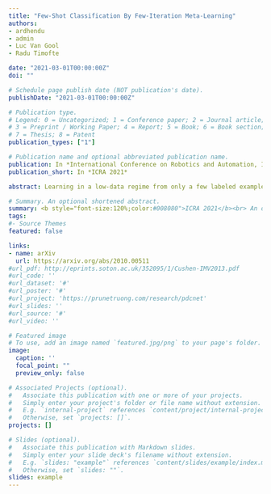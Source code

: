 ```yaml
---
title: "Few-Shot Classification By Few-Iteration Meta-Learning"
authors:
- ardhendu
- admin
- Luc Van Gool
- Radu Timofte

date: "2021-03-01T00:00:00Z"
doi: ""

# Schedule page publish date (NOT publication's date).
publishDate: "2021-03-01T00:00:00Z"

# Publication type.
# Legend: 0 = Uncategorized; 1 = Conference paper; 2 = Journal article;
# 3 = Preprint / Working Paper; 4 = Report; 5 = Book; 6 = Book section;
# 7 = Thesis; 8 = Patent
publication_types: ["1"]

# Publication name and optional abbreviated publication name.
publication: In *International Conference on Robotics and Automation, ICRA 2021*
publication_short: In *ICRA 2021*

abstract: Learning in a low-data regime from only a few labeled examples is an important, but challenging problem. Recent advancements within meta-learning have demonstrated encouraging performance, in particular, for the task of few-shot classification. We propose a novel optimization-based meta-learning approach for few-shot classification. It consists of an embedding network, providing a general representation of the image, and a base learner module. The latter learns a linear classifier during the inference through an unrolled optimization procedure. We design an inner learning objective composed of (i) a robust classification loss on the support set and (ii) an entropy loss, allowing transductive learning from unlabeled query samples. By employing an efficient initialization module and a Steepest Descent based optimization algorithm, our base learner predicts a powerful classifier within only a few iterations. Further, our strategy enables important aspects of the base learner objective to be learned during meta-training. To the best of our knowledge, this work is the first to integrate both induction and transduction into the base learner in an optimization-based meta-learning framework. We perform a comprehensive experimental analysis, demonstrating the effectiveness of our approach on four few-shot classification datasets.

# Summary. An optional shortened abstract.
summary: <b style="font-size:120%;color:#008080">ICRA 2021</b><br> An optimization-based meta-learning approach for few-shot classification. 
tags:
#- Source Themes
featured: false

links:
- name: arXiv
  url: https://arxiv.org/abs/2010.00511
#url_pdf: http://eprints.soton.ac.uk/352095/1/Cushen-IMV2013.pdf
#url_code: ''
#url_dataset: '#'
#url_poster: '#'
#url_project: 'https://prunetruong.com/research/pdcnet'
#url_slides: ''
#url_source: '#'
#url_video: ''

# Featured image
# To use, add an image named `featured.jpg/png` to your page's folder. 
image:
  caption: ''
  focal_point: ""
  preview_only: false

# Associated Projects (optional).
#   Associate this publication with one or more of your projects.
#   Simply enter your project's folder or file name without extension.
#   E.g. `internal-project` references `content/project/internal-project/index.md`.
#   Otherwise, set `projects: []`.
projects: []

# Slides (optional).
#   Associate this publication with Markdown slides.
#   Simply enter your slide deck's filename without extension.
#   E.g. `slides: "example"` references `content/slides/example/index.md`.
#   Otherwise, set `slides: ""`.
slides: example
---
```



